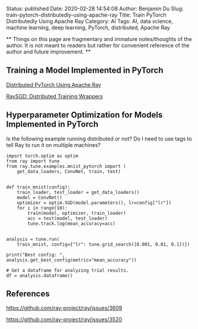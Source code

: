 Status: published
Date: 2020-02-28 14:54:08
Author: Benjamin Du
Slug: train-pytorch-distributedly-using-apache-ray
Title: Train PyTorch Distributedly Using Apache Ray
Category: AI
Tags: AI, data science, machine learning, deep learning, PyTorch, distributed, Apache Ray

**
Things on this page are fragmentary and immature notes/thoughts of the author.
It is not meant to readers but rather for convenient reference of the author and future improvement.
**

## Training a Model Implemented in PyTorch

[Distributed PyTorch Using Apache Ray](https://ray.readthedocs.io/en/latest/raysgd/raysgd_pytorch.html)

[RaySGD: Distributed Training Wrappers](https://ray.readthedocs.io/en/latest/raysgd/raysgd.html)


## Hyperparameter Optimization for Models Implemented in PyTorch

Is the following example running distributed or not?
Do I need to use tags to tell Ray to run it on multiple machines?

```
import torch.optim as optim
from ray import tune
from ray.tune.examples.mnist_pytorch import (
    get_data_loaders, ConvNet, train, test)


def train_mnist(config):
    train_loader, test_loader = get_data_loaders()
    model = ConvNet()
    optimizer = optim.SGD(model.parameters(), lr=config["lr"])
    for i in range(10):
        train(model, optimizer, train_loader)
        acc = test(model, test_loader)
        tune.track.log(mean_accuracy=acc)


analysis = tune.run(
    train_mnist, config={"lr": tune.grid_search([0.001, 0.01, 0.1])})

print("Best config: ", analysis.get_best_config(metric="mean_accuracy"))

# Get a dataframe for analyzing trial results.
df = analysis.dataframe()
```

## References

https://github.com/ray-project/ray/issues/3609

https://github.com/ray-project/ray/issues/3520

